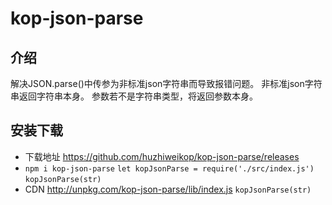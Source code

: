 # kop-json-parse

## 介绍

 解决JSON.parse()中传参为非标准json字符串而导致报错问题。
 非标准json字符串返回字符串本身。
 参数若不是字符串类型，将返回参数本身。

## 安装下载

- 下载地址 https://github.com/huzhiweikop/kop-json-parse/releases
- `npm i kop-json-parse` `let kopJsonParse = require('./src/index.js')` `kopJsonParse(str)`
- CDN http://unpkg.com/kop-json-parse/lib/index.js `kopJsonParse(str)`
